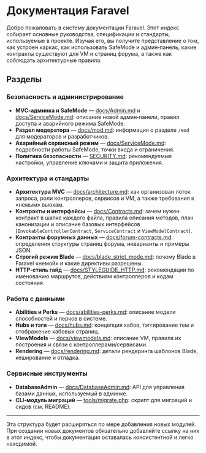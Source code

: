 # Документация Faravel

Добро пожаловать в систему документации Faravel. Этот индекс собирает
основные руководства, спецификации и стандарты, используемые в проекте.
Изучая его, вы получите представление о том, как устроен каркас, как
использовать SafeMode и админ‑панель, какие контракты существуют для VM и
страниц форума, а также как соблюдать архитектурные правила.

## Разделы

### Безопасность и администрирование

- **MVC‑админка и SafeMode** — [docs/Admin.md](Admin.md) и
  [docs/ServiceMode.md](ServiceMode.md): описание новой админ‑панели,
  правил доступа и аварийного режима SafeMode.
- **Раздел модератора** — [docs/mod.md](mod.md): информация о
  разделе `/mod` для модераторов и разработчиков.
- **Аварийный сервисный режим** — [docs/ServiceMode.md](ServiceMode.md):
  подробности работы SafeMode, точки входа и ограничения.
- **Политика безопасности** — [SECURITY.md](../SECURITY.md): рекомендуемые
  настройки, управление ключами и защита приложения.

### Архитектура и стандарты

- **Архитектура MVC** — [docs/architecture.md](architecture.md): как
  организован поток запроса, роли контроллеров, сервисов и VM, а также
  требования к «немым» вьюхам.
- **Контракты и интерфейсы** — [docs/Contracts.md](Contracts.md): зачем нужен
  контракт в шапке каждого файла, правила описания методов, план
  канонизации и описание базовых интерфейсов (`InvokableControllerContract`,
  `ServiceContract` и `ViewModelContract`).
- **Контракты форумных данных** — [docs/forum-contracts.md](forum-contracts.md):
  определения структуры страниц форума, инварианты и примеры JSON.
- **Строгий режим Blade** — [docs/blade_strict_mode.md](blade_strict_mode.md):
  почему Blade в Faravel «немой» и какие директивы разрешены.
- **HTTP‑стиль гайд** — [docs/STYLEGUIDE_HTTP.md](STYLEGUIDE_HTTP.md):
  рекомендации по именованию маршрутов, действиям контроллеров и кодам
  состояния.

### Работа с данными

- **Abilities и Perks** — [docs/abilities-perks.md](abilities-perks.md):
  описание модели способностей и перков в системе.
- **Hubs и тэги** — [docs/hubs.md](hubs.md): концепция хабов, тэггирование
  тем и отображение хабовых страниц.
- **ViewModels** — [docs/viewmodels.md](viewmodels.md): описание VM,
  правила их построения и связи с контроллерами/сервисами.
- **Rendering** — [docs/rendering.md](rendering.md): детали рендеринга
  шаблонов Blade, кеширование и отладка.

### Сервисные инструменты

- **DatabaseAdmin** — [docs/DatabaseAdmin.md](DatabaseAdmin.md): API для
  управления базами данных, используемый в админке.
- **CLI‑модуль миграций** — [tools/migrate.php](../tools/migrate.php): скрипт
  для миграций и сидов (см. README).

---

Эта структура будет расширяться по мере добавления новых модулей. При
создании новых документов обязательно добавляйте ссылку на них в этот
индекс, чтобы документация оставалась консистентной и легко
находимой.